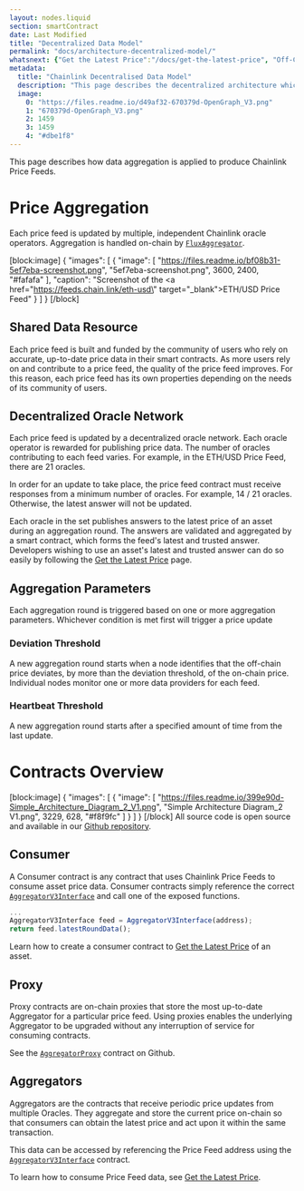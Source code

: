 ```yaml
---
layout: nodes.liquid
section: smartContract
date: Last Modified
title: "Decentralized Data Model"
permalink: "docs/architecture-decentralized-model/"
whatsnext: {"Get the Latest Price":"/docs/get-the-latest-price", "Off-Chain Reporting":"/docs/off-chain-reporting"}
metadata: 
  title: "Chainlink Decentralised Data Model"
  description: "This page describes the decentralized architecture which enables Chainlink to aggregate data from multiple independent node operators."
  image: 
    0: "https://files.readme.io/d49af32-670379d-OpenGraph_V3.png"
    1: "670379d-OpenGraph_V3.png"
    2: 1459
    3: 1459
    4: "#dbe1f8"
---
```

This page describes how data aggregation is applied to produce Chainlink Price Feeds.

# Price Aggregation

Each price feed is updated by multiple, independent Chainlink oracle operators. Aggregation is handled on-chain by <a href="https://github.com/smartcontractkit/chainlink/blob/master/evm-contracts/src/v0.6/FluxAggregator.sol" target="_blank">`FluxAggregator`</a>.

[block:image]
{
  "images": [
    {
      "image": [
        "https://files.readme.io/bf08b31-5ef7eba-screenshot.png",
        "5ef7eba-screenshot.png",
        3600,
        2400,
        "#fafafa"
      ],
      "caption": "Screenshot of the <a href=\"https://feeds.chain.link/eth-usd\" target=\"_blank\">ETH/USD Price Feed</a>"
    }
  ]
}
[/block]
## Shared Data Resource

Each price feed is built and funded by the community of users who rely on accurate, up-to-date price data in their smart contracts. As more users rely on and contribute to a price feed, the quality of the price feed improves. For this reason, each price feed has its own properties depending on the needs of its community of users.

## Decentralized Oracle Network

Each price feed is updated by a decentralized oracle network. Each oracle operator is rewarded for publishing price data. The number of oracles contributing to each feed varies. For example, in the ETH/USD Price Feed, there are 21 oracles.

In order for an update to take place, the price feed contract must receive responses from a minimum number of oracles. For example, 14 / 21 oracles. Otherwise, the latest answer will not be updated.

Each oracle in the set publishes answers to the latest price of an asset during an aggregation round. The answers are validated and aggregated by a smart contract, which forms the feed's latest and trusted answer. Developers wishing to use an asset's latest and trusted answer can do so easily by following the [Get the Latest Price](../get-the-latest-price) page.

## Aggregation Parameters

Each aggregation round is triggered based on one or more aggregation parameters. Whichever condition is met first will trigger a price update

### Deviation Threshold

A new aggregation round starts when a node identifies that the off-chain price deviates, by more than the deviation threshold, of the on-chain price. Individual nodes monitor one or more data providers for each feed.

### Heartbeat Threshold

A new aggregation round starts after a specified amount of time from the last update.

# Contracts Overview

[block:image]
{
  "images": [
    {
      "image": [
        "https://files.readme.io/399e90d-Simple_Architecture_Diagram_2_V1.png",
        "Simple Architecture Diagram_2 V1.png",
        3229,
        628,
        "#f8f9fc"
      ]
    }
  ]
}
[/block]
All source code is open source and available in our <a href="https://github.com/smartcontractkit/chainlink" target="_blank">Github repository</a>.

## Consumer

A Consumer contract is any contract that uses Chainlink Price Feeds to consume asset price data. Consumer contracts simply reference the correct <a href="https://github.com/smartcontractkit/chainlink/blob/master/evm-contracts/src/v0.6/interfaces/AggregatorV3Interface.sol" target="_blank">`AggregatorV3Interface`</a> and call one of the exposed functions.

```javascript
...
AggregatorV3Interface feed = AggregatorV3Interface(address);
return feed.latestRoundData();
```

Learn how to create a consumer contract to [Get the Latest Price](../get-the-latest-price) of an asset.

## Proxy

Proxy contracts are on-chain proxies that store the most up-to-date Aggregator for a particular price feed. Using proxies enables the underlying Aggregator to be upgraded without any interruption of service for consuming contracts.

See the <a href="https://github.com/smartcontractkit/chainlink/blob/develop/evm-contracts/src/v0.6/AggregatorProxy.sol" target="_blank">`AggregatorProxy`</a> contract on Github.

## Aggregators

Aggregators are the contracts that receive periodic price updates from multiple Oracles. They aggregate and store the current price on-chain so that consumers can obtain the latest price and act upon it within the same transaction.

This data can be accessed by referencing the Price Feed address using the <a href="https://github.com/smartcontractkit/chainlink/blob/master/evm-contracts/src/v0.6/interfaces/AggregatorV3Interface.sol" target="_blank">`AggregatorV3Interface`</a> contract.

To learn how to consume Price Feed data, see [Get the Latest Price](../get-the-latest-price).